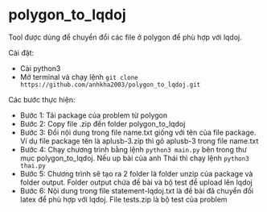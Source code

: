 # polygon_to_lqdoj

Tool được dùng để chuyển đổi các file ở polygon để phù hợp với lqdoj.

Cài đặt:
- Cài python3
- Mở terminal và chạy lệnh `git clone https://github.com/anhkha2003/polygon_to_lqdoj.git` 

Các bước thực hiện:
- Bước 1: Tải package của problem từ polygon
- Bước 2: Copy file .zip đến folder polygon_to_lqdoj
- Bước 3: Đổi nội dung trong file name.txt giống với tên của file package. Ví dụ file package tên là aplusb-3.zip thì gõ aplusb-3 trong file name.txt
- Bước 4: Chạy chương trình bằng lệnh `python3 main.py` bên trong thư mục polygon_to_lqdoj. Nếu up bài của anh Thái thì chạy lệnh `python3 thai.py`
- Bước 5: Chương trình sẽ tạo ra 2 folder là folder unzip của package và folder output. Folder output chứa đề bài và bộ test để upload lên lqdoj
- Bước 6: Nội dung trong file statement-lqdoj.txt là đề bài đã chuyển đổi latex để phù hợp với lqdoj. File tests.zip là bộ test của problem
